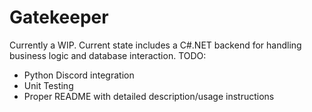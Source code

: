 # Gatekeeper
Currently a WIP. Current state includes a C#.NET backend for handling business logic and database interaction.
TODO:
- Python Discord integration
- Unit Testing
- Proper README with detailed description/usage instructions
